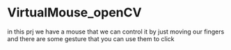 # VirtualMouse_openCV
in this prj we have a mouse that we can control it by just moving our fingers and there are some gesture that you can use them to click 

